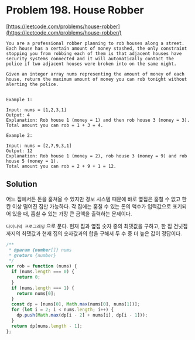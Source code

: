 # Problem 198. House Robber

[https://leetcode.com/problems/house-robber](https://leetcode.com/problems/house-robber/)

```
You are a professional robber planning to rob houses along a street. Each house has a certain amount of money stashed, the only constraint stopping you from robbing each of them is that adjacent houses have security systems connected and it will automatically contact the police if two adjacent houses were broken into on the same night.

Given an integer array nums representing the amount of money of each house, return the maximum amount of money you can rob tonight without alerting the police.


Example 1:

Input: nums = [1,2,3,1]
Output: 4
Explanation: Rob house 1 (money = 1) and then rob house 3 (money = 3).
Total amount you can rob = 1 + 3 = 4.

Example 2:

Input: nums = [2,7,9,3,1]
Output: 12
Explanation: Rob house 1 (money = 2), rob house 3 (money = 9) and rob house 5 (money = 1).
Total amount you can rob = 2 + 9 + 1 = 12.
```

## Solution

어느 집에서든 돈을 훔쳐올 수 있지만 경보 시스템 때문에 바로 옆집은 훔칠 수 없고 한 칸 이상 떨어진 집만 가능하다. 각 집에는 훔칠 수 있는 돈의 액수가 입력값으로 표기되어 있을 때, 훔칠 수 있는 가장 큰 금액을 출력하는 문제이다.

`다이나믹 프로그래밍` 으로 푼다. 현재 집과 옆집 숫자 중의 최댓값을 구하고, 한 집 건넛집까지의 최댓값과 현재 집의 숫자값과의 합을 구해서 두 수 중 더 높은 값이 정답이다.

```js
/**
 * @param {number[]} nums
 * @return {number}
 */
var rob = function (nums) {
  if (nums.length === 0) {
    return 0;
  }
  if (nums.length === 1) {
    return nums[0];
  }
  const dp = [nums[0], Math.max(nums[0], nums[1])];
  for (let i = 2; i < nums.length; i++) {
    dp.push(Math.max(dp[i - 2] + nums[i], dp[i - 1]));
  }
  return dp[nums.length - 1];
};
```
